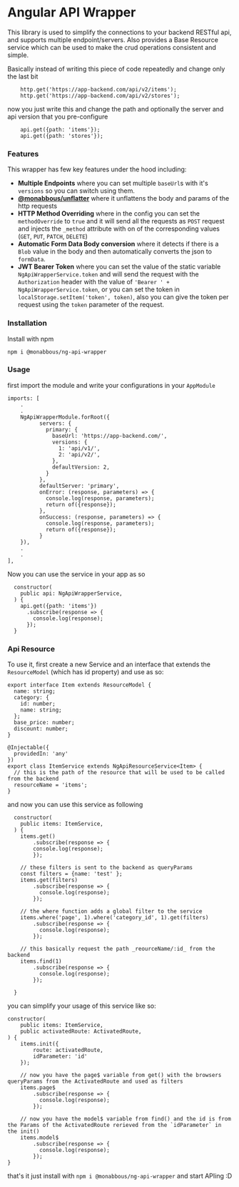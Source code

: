 # Angular API Wrapper

This library is used to simplify the connections to your backend RESTful api, and supports multiple endpoint/servers.
Also provides a Base Resource service which can be used to make the crud operations consistent and simple.

Basically instead of writing this piece of code repeatedly and change only the last bit
```
    http.get('https://app-backend.com/api/v2/items');
    http.get('https://app-backend.com/api/v2/stores');
```

now you just write this and change the path and optionally the server and api version that you pre-configure
```
    api.get({path: 'items'});
    api.get({path: 'stores'});
```

### Features

This wrapper has few key features under the hood including:
- **Multiple Endpoints** where you can set multiple `baseUrl`s with it's `versions` so you can switch using them.
- **[@monabbous/unflatter](https://github.com/monabbous/unflatter)** where it unflattens the body and params of the http requests
- **HTTP Method Overriding** where in the config you can set the `methodOverride` to `true` and it will send all the requests as `POST` request and injects the `_method` attribute with on of the corresponding values (`GET`, `PUT`, `PATCH`, `DELETE`)
- **Automatic Form Data Body conversion** where it detects if there is a `Blob` value in the body and then automatically converts the json to `formData`.
- **JWT Bearer Token** where you can set the value of the static variable `NgApiWrapperService.token` and will send the request with the `Authorization` header with the value of `'Bearer ' + NgApiWrapperService.token`, or you can set the token in `localStorage.setItem('token', token)`, also you can give the token per request using the `token` parameter of the request.

### Installation

Install with npm

`npm i @monabbous/ng-api-wrapper`

### Usage

first import the module and write your configurations in your `AppModule`

    imports: [
        .
        .
        NgApiWrapperModule.forRoot({
              servers: {
                primary: {
                  baseUrl: 'https://app-backend.com/',
                  versions: {
                    1: 'api/v1/',
                    2: 'api/v2/',
                  },
                  defaultVersion: 2,
                }
              },
              defaultServer: 'primary',
              onError: (response, parameters) => {
                console.log(response, parameters);
                return of({response});
              },
              onSuccess: (response, parameters) => {
                console.log(response, parameters);
                return of({response});
              }
        }),
        .
        .
    ],
    
Now you can use the service in your app as so

      constructor(
        public api: NgApiWrapperService,
      ) {
        api.get({path: 'items'})
          .subscribe(response => {
            console.log(response);
          });
      }

### Api Resource

To use it, first create a new Service and an interface that extends the `ResourceModel` (which has id property) and use as so:

    export interface Item extends ResourceModel {
      name: string;
      category: {
        id: number;
        name: string;
      };
      base_price: number;
      discount: number;
    }
    
    @Injectable({
      providedIn: 'any'
    })
    export class ItemService extends NgApiResourceService<Item> {
      // this is the path of the resource that will be used to be called from the backend
      resourceName = 'items';
    }


and now you can use this service as following

      constructor(
        public items: ItemService,
      ) {
        items.get()
            .subscribe(response => {
            console.log(response);
            });
          
        // these filters is sent to the backend as queryParams
        const filters = {name: 'test' };
        items.get(filters)
            .subscribe(response => {
              console.log(response);
            });
            
        // the where function adds a global filter to the service
        items.where('page', 1).where('category_id', 1).get(filters)
            .subscribe(response => {
              console.log(response);
            });
            
        // this basically request the path _reourceName/:id_ from the backend
        items.find(1)
            .subscribe(response => {
              console.log(response);
            });
            
      }
      
you can simplify your usage of this service like so:

    constructor(
        public items: ItemService,
        public activatedRoute: ActivatedRoute,
    ) {
        items.init({
            route: activatedRoute,
            idParameter: 'id'
        });
        
        // now you have the page$ variable from get() with the browsers queryParams from the ActivatedRoute and used as filters
        items.page$
            .subscribe(response => {
              console.log(response);
            });

        // now you have the model$ variable from find() and the id is from the Params of the ActivatedRoute rerieved from the `idParameter` in the init()
        items.model$
            .subscribe(response => {
              console.log(response);
            });
    }
    
that's it just install with `npm i @monabbous/ng-api-wrapper` and start APIing :D
